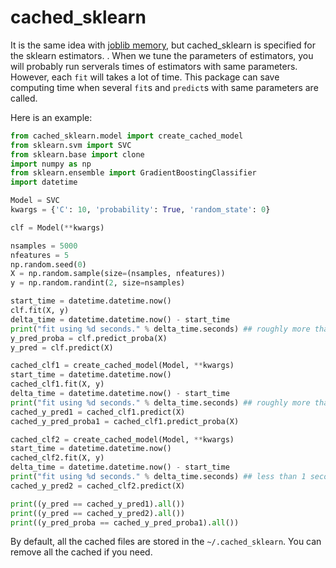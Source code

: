 cached_sklearn
==============

It is the same idea with [joblib memory](https://pythonhosted.org/joblib/memory.html), but cached_sklearn is specified for the sklearn estimators.
. When we tune the parameters of estimators, 
you will probably run serverals times of estimators with same parameters. 
However, each `fit` will takes a lot of time. This package can save computing
time when several `fit`s and `predict`s with same parameters are called.

Here is an example:

```python
from cached_sklearn.model import create_cached_model
from sklearn.svm import SVC
from sklearn.base import clone
import numpy as np
from sklearn.ensemble import GradientBoostingClassifier
import datetime

Model = SVC
kwargs = {'C': 10, 'probability': True, 'random_state': 0}

clf = Model(**kwargs)

nsamples = 5000
nfeatures = 5
np.random.seed(0)
X = np.random.sample(size=(nsamples, nfeatures))
y = np.random.randint(2, size=nsamples)

start_time = datetime.datetime.now()
clf.fit(X, y)
delta_time = datetime.datetime.now() - start_time
print("fit using %d seconds." % delta_time.seconds) ## roughly more than 1 seconds
y_pred_proba = clf.predict_proba(X)
y_pred = clf.predict(X)

cached_clf1 = create_cached_model(Model, **kwargs)
start_time = datetime.datetime.now()
cached_clf1.fit(X, y)
delta_time = datetime.datetime.now() - start_time
print("fit using %d seconds." % delta_time.seconds) ## roughly more than 1 seconds
cached_y_pred1 = cached_clf1.predict(X)
cached_y_pred_proba1 = cached_clf1.predict_proba(X)

cached_clf2 = create_cached_model(Model, **kwargs)
start_time = datetime.datetime.now()
cached_clf2.fit(X, y)
delta_time = datetime.datetime.now() - start_time
print("fit using %d seconds." % delta_time.seconds) ## less than 1 seconds
cached_y_pred2 = cached_clf2.predict(X)

print((y_pred == cached_y_pred1).all())
print((y_pred == cached_y_pred2).all())
print((y_pred_proba == cached_y_pred_proba1).all())
```

By default, all the cached files are stored in the `~/.cached_sklearn`. You can remove all the cached if you need.
